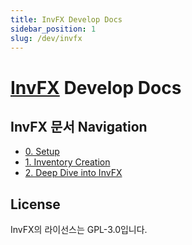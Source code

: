 ```yaml
---
title: InvFX Develop Docs
sidebar_position: 1
slug: /dev/invfx
---
```


# [InvFX](https://github.com/monun/InvFX/) Develop Docs

## InvFX 문서 Navigation

- [0. Setup](0-getting-started.mdx)
- [1. Inventory Creation](1-inventory-creation.md)
- [2. Deep Dive into InvFX](2-InvFX.md)

## License
InvFX의 라이선스는 GPL-3.0입니다.
